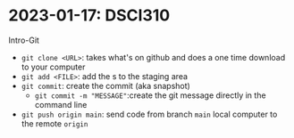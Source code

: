 # 2023-01-17: DSCI310

Intro-Git

- `git clone <URL>`: takes what's on github and does a one time download to your computer
- `git add <FILE>`: add the <FILE>s to the staging area
- `git commit`: create the commit (aka snapshot)
  - `git commit -m "MESSAGE"`:create the git message directly in the command line
- `git push origin main`: send code from branch `main` local computer to the remote `origin`
